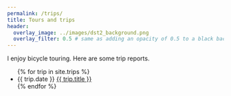 ```yaml
---
permalink: /trips/
title: Tours and trips
header:
  overlay_image: ../images/dst2_background.png
  overlay_filter: 0.5 # same as adding an opacity of 0.5 to a black background
---
```


I enjoy bicycle touring. Here are some trip reports. 

<ul>
{% for trip in site.trips %}
<li>{{ trip.date }} <a href="{{ trip.url }}">{{ trip.title }}</a></li>
{% endfor %}
</ul>
